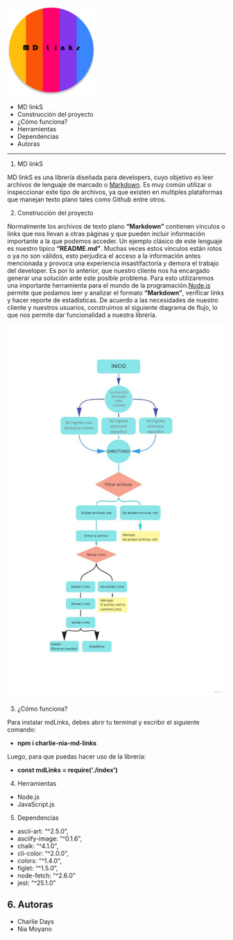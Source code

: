 ![mdlogo](/img/logomdlinks2.png)

*  MD linkS
*  Construcción del proyecto
*  ¿Cómo funciona?
*  Herramientas
*  Dependencias
*  Autoras

***

1. MD linkS

MD linkS es una librería diseñada para developers, cuyo objetivo es leer archivos de lenguaje de marcado o [Markdown](https://es.wikipedia.org/wiki/Markdown). Es muy común utilizar o inspeccionar este tipo de archivos, ya que existen en multiples plataformas que manejan texto plano tales como Github entre otros.

2. Construcción del proyecto

Normalmente los archivos de texto plano **“Markdown”** contienen vínculos o links que nos llevan a otras páginas y que pueden incluir información importante a la que podemos acceder. Un ejemplo clásico de este lenguaje es nuestro típico **“README.md”**. Muchas veces estos vínculos están rotos o ya no son válidos, esto perjudica el acceso a la información antes mencionada y provoca una experiencia insastifactoria y demora el trabajo del developer.
Es por lo anterior, que nuestro cliente nos ha encargado generar una solución ante este posible problema. Para esto utilizaremos una importante herramienta para el mundo de la programación.[Node.js](https://nodejs.org/) permite que podamos leer y analizar el formato **“Markdown”**, verificar links y hacer reporte de estadísticas.
De acuerdo a las necesidades de nuestro cliente y nuestros usuarios, construimos el siguiente diagrama de flujo, lo que nos permite dar funcionalidad a nuestra librería.

![diagrama](/img/diagramadeflujo.jpg)

3. ¿Cómo funciona?

Para instalar mdLinks, debes abrir tu terminal y escribir el siguiente comando:

* **npm i charlie-nia-md-links**

Luego, para que puedas hacer uso de la librería:
* **const mdLinks = require('./index')**

4. Herramientas

* Node.js
* JavaScript.js

5. Dependencias

* ascii-art: “^2.5.0",
* asciify-image: “^0.1.6”,
* chalk: “^4.1.0",
* cli-color: “^2.0.0”,
* colors: “^1.4.0",
* figlet: “^1.5.0”,
* node-fetch: “^2.6.0"
* jest: “^25.1.0”

## 6. Autoras

* Charlie Days
* Nia Moyano